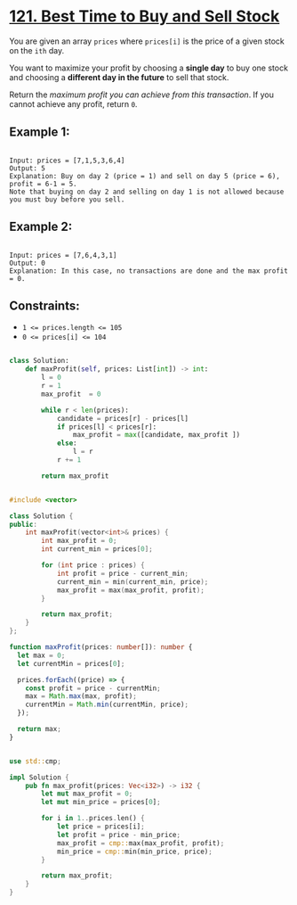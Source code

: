# [121. Best Time to Buy and Sell Stock](https://leetcode.com/problems/best-time-to-buy-and-sell-stock/description/?envType=study-plan-v2&envId=top-interview-150)

You are given an array `prices` where `prices[i]` is the price of a given stock on the `ith` day.

You want to maximize your profit by choosing a **single day** to buy one stock and choosing a **different day in the future** to sell that stock.

Return the _maximum profit you can achieve from this transaction_. If you cannot achieve any profit, return `0`.

## Example 1:

```

Input: prices = [7,1,5,3,6,4]
Output: 5
Explanation: Buy on day 2 (price = 1) and sell on day 5 (price = 6), profit = 6-1 = 5.
Note that buying on day 2 and selling on day 1 is not allowed because you must buy before you sell.

```

## Example 2:

```

Input: prices = [7,6,4,3,1]
Output: 0
Explanation: In this case, no transactions are done and the max profit = 0.

```

## Constraints:

- `1 <= prices.length <= 105`
- `0 <= prices[i] <= 104`

```python

class Solution:
    def maxProfit(self, prices: List[int]) -> int:
        l = 0
        r = 1
        max_profit  = 0

        while r < len(prices):
            candidate = prices[r] - prices[l]
            if prices[l] < prices[r]:
                max_profit = max([candidate, max_profit ])
            else:
                l = r
            r += 1

        return max_profit

```

```cpp

#include <vector>

class Solution {
public:
    int maxProfit(vector<int>& prices) {
        int max_profit = 0;
        int current_min = prices[0];

        for (int price : prices) {
            int profit = price - current_min;
            current_min = min(current_min, price);
            max_profit = max(max_profit, profit);
        }

        return max_profit;
    }
};

```

```ts
function maxProfit(prices: number[]): number {
  let max = 0;
  let currentMin = prices[0];

  prices.forEach((price) => {
    const profit = price - currentMin;
    max = Math.max(max, profit);
    currentMin = Math.min(currentMin, price);
  });

  return max;
}
```

```rs

use std::cmp;

impl Solution {
    pub fn max_profit(prices: Vec<i32>) -> i32 {
        let mut max_profit = 0;
        let mut min_price = prices[0];

        for i in 1..prices.len() {
            let price = prices[i];
            let profit = price - min_price;
            max_profit = cmp::max(max_profit, profit);
            min_price = cmp::min(min_price, price);
        }

        return max_profit;
    }
}

```
